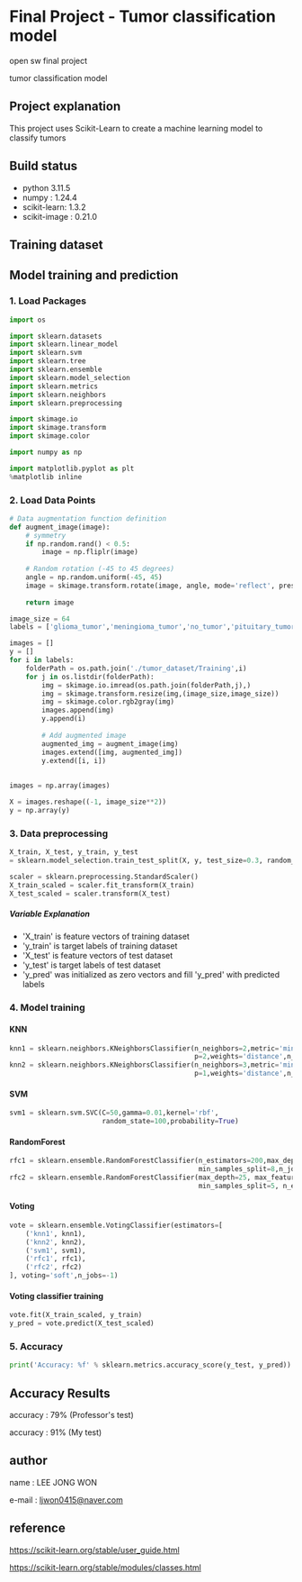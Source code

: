 # Final Project - Tumor classification model
open sw final project

tumor classification model

## Project explanation
This project uses Scikit-Learn to create a machine learning model to classify tumors

## Build status
- python 3.11.5
- numpy : 1.24.4
- scikit-learn: 1.3.2
- scikit-image : 0.21.0

## Training dataset



## Model training and prediction

### 1. Load Packages
```python
import os

import sklearn.datasets
import sklearn.linear_model
import sklearn.svm
import sklearn.tree
import sklearn.ensemble
import sklearn.model_selection
import sklearn.metrics
import sklearn.neighbors
import sklearn.preprocessing

import skimage.io
import skimage.transform
import skimage.color

import numpy as np

import matplotlib.pyplot as plt 
%matplotlib inline
```

### 2. Load Data Points
```python
# Data augmentation function definition
def augment_image(image):
    # symmetry
    if np.random.rand() < 0.5:
        image = np.fliplr(image)
    
    # Random rotation (-45 to 45 degrees)
    angle = np.random.uniform(-45, 45)
    image = skimage.transform.rotate(image, angle, mode='reflect', preserve_range=True)
    
    return image

image_size = 64
labels = ['glioma_tumor','meningioma_tumor','no_tumor','pituitary_tumor']

images = []
y = []
for i in labels:
    folderPath = os.path.join('./tumor_dataset/Training',i)
    for j in os.listdir(folderPath):
        img = skimage.io.imread(os.path.join(folderPath,j),)
        img = skimage.transform.resize(img,(image_size,image_size))
        img = skimage.color.rgb2gray(img)
        images.append(img)
        y.append(i)
        
        # Add augmented image
        augmented_img = augment_image(img)
        images.extend([img, augmented_img])
        y.extend([i, i]) 
        
        
images = np.array(images)

X = images.reshape((-1, image_size**2))
y = np.array(y)
```




### 3. Data preprocessing
```python
X_train, X_test, y_train, y_test
= sklearn.model_selection.train_test_split(X, y, test_size=0.3, random_state=0)

scaler = sklearn.preprocessing.StandardScaler()
X_train_scaled = scaler.fit_transform(X_train)
X_test_scaled = scaler.transform(X_test)
```
##### Variable Explanation
- 'X_train' is feature vectors of training dataset
- 'y_train' is target labels of training dataset
- 'X_test' is feature vectors of test dataset
- 'y_test' is target labels of test dataset
- 'y_pred' was initialized as zero vectors and fill 'y_pred' with predicted labels

### 4. Model training
#### KNN
```python
knn1 = sklearn.neighbors.KNeighborsClassifier(n_neighbors=2,metric='minkowski',
                                              p=2,weights='distance',n_jobs=-1)
knn2 = sklearn.neighbors.KNeighborsClassifier(n_neighbors=3,metric='minkowski',
                                              p=1,weights='distance',n_jobs=-1)
```

#### SVM
```python
svm1 = sklearn.svm.SVC(C=50,gamma=0.01,kernel='rbf',
                       random_state=100,probability=True)
```

#### RandomForest
```python
rfc1 = sklearn.ensemble.RandomForestClassifier(n_estimators=200,max_depth=25,
                                               min_samples_split=8,n_jobs=-1)
rfc2 = sklearn.ensemble.RandomForestClassifier(max_depth=25, max_features='sqrt', min_samples_leaf=1, 
                                               min_samples_split=5, n_estimators=200)
```

#### Voting
```python
vote = sklearn.ensemble.VotingClassifier(estimators=[
    ('knn1', knn1),
    ('knn2', knn2),
    ('svm1', svm1),
    ('rfc1', rfc1),
    ('rfc2', rfc2)
], voting='soft',n_jobs=-1)
```

#### Voting classifier training
```python
vote.fit(X_train_scaled, y_train)
y_pred = vote.predict(X_test_scaled)
```

### 5. Accuracy
```python
print('Accuracy: %f' % sklearn.metrics.accuracy_score(y_test, y_pred))
```

## Accuracy Results
accuracy : 79% (Professor's test)

accuracy : 91% (My test)

## author
name : LEE JONG WON

e-mail : ljwon0415@naver.com

## reference
https://scikit-learn.org/stable/user_guide.html

https://scikit-learn.org/stable/modules/classes.html
